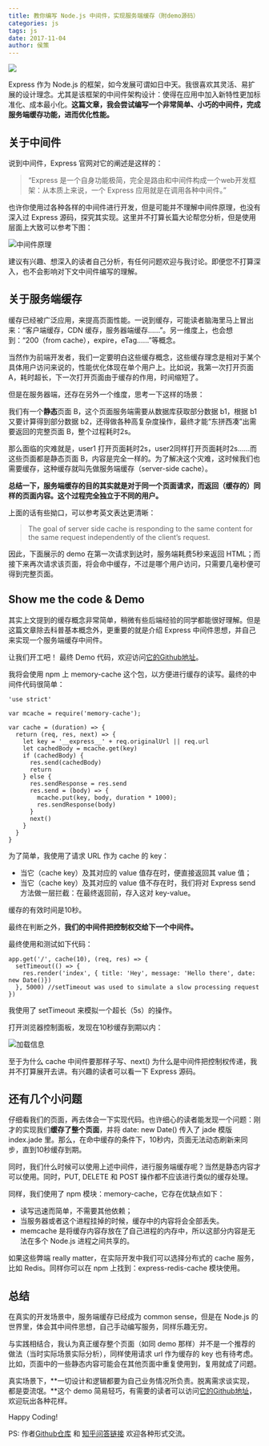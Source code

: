 ```yaml
---
title: 教你编写 Node.js 中间件，实现服务端缓存（附demo源码）
categories: js
tags: js
date: 2017-11-04
author: 侯策
---
```


![](http://upload-images.jianshu.io/upload_images/4363003-bd4c498721be23c5.jpg?imageMogr2/auto-orient/strip%7CimageView2/2/w/1240)


Express 作为 Node.js 的框架，如今发展可谓如日中天。我很喜欢其灵活、易扩展的设计理念。尤其是该框架的中间件架构设计：使得在应用中加入新特性更加标准化、成本最小化。**这篇文章，我会尝试编写一个非常简单、小巧的中间件，完成服务端缓存功能，进而优化性能。**

## 关于中间件

说到中间件，Express 官网对它的阐述是这样的：

>“Express 是一个自身功能极简，完全是路由和中间件构成一个web开发框架：从本质上来说，一个 Express 应用就是在调用各种中间件。”

也许你使用过各种各样的中间件进行开发，但是可能并不理解中间件原理，也没有深入过 Express 源码，探究其实现。这里并不打算长篇大论帮您分析，但是使用层面上大致可以参考下图：


![中间件原理](http://upload-images.jianshu.io/upload_images/4363003-f8d70520775b89c4.png?imageMogr2/auto-orient/strip%7CimageView2/2/w/1240)


建议有兴趣、想深入的读者自己分析，有任何问题欢迎与我讨论。即便您不打算深入，也不会影响对下文中间件编写的理解。

## 关于服务端缓存

缓存已经被广泛应用，来提高页面性能。一说到缓存，可能读者脑海里马上冒出来：“客户端缓存，CDN 缓存，服务器端缓存......”。另一维度上，也会想到：“200（from cache），expire，eTag......”等概念。

当然作为前端开发者，我们一定要明白这些缓存概念，这些缓存理念是相对于某个具体用户访问来说的，性能优化体现在单个用户上。比如说，我第一次打开页面 A，耗时超长，下一次打开页面由于缓存的作用，时间缩短了。

但是在服务器端，还存在另外一个维度，思考一下这样的场景：

我们有一个**静态**页面 B，这个页面服务端需要从数据库获取部分数据 b1，根据 b1 又要计算得到部分数据 b2，还得做各种高复杂度操作，最终才能“东拼西凑”出需要返回的完整页面 B，整个过程耗时2s。

那么面临的灾难就是，user1 打开页面耗时2s，user2同样打开页面耗时2s......而这些页面都是静态页面 B，内容是完全一样的。为了解决这个灾难，这时候我们也需要缓存，这种缓存就叫先做服务端缓存（server-side cache）。

**总结一下，服务端缓存的目的其实就是对于同一个页面请求，而返回（缓存的）同样的页面内容。这个过程完全独立于不同的用户。**

上面的话有些拗口，可以参考英文表达更清晰：

>The goal of server side cache is responding to the same content for the same request independently of the client’s request. 

因此，下面展示的 demo 在第一次请求到达时，服务端耗费5秒来返回 HTML；而接下来再次请求该页面，将会命中缓存，不过是哪个用户访问，只需要几毫秒便可得到完整页面。

## Show me the code & Demo

其实上文提到的缓存概念非常简单，稍微有些后端经验的同学都能很好理解。但是这篇文章除去科普基本概念外，更重要的就是介绍 Express  中间件思想，并自己来实现一个服务端缓存中间件。

让我们开工吧！
最终 Demo 代码，欢迎访问[它的Github地址](https://github.com/HOUCe/server-side-cache-with-express)。

我将会使用 npm 上 memory-cache 这个包，以方便进行缓存的读写。最终的中间件代码很简单：

    'use strict'

    var mcache = require('memory-cache');
    
    var cache = (duration) => {
      return (req, res, next) => {
        let key = '__express__' + req.originalUrl || req.url
        let cachedBody = mcache.get(key)
        if (cachedBody) {
          res.send(cachedBody)
          return
        } else {
          res.sendResponse = res.send
          res.send = (body) => {
            mcache.put(key, body, duration * 1000);
            res.sendResponse(body)
          }
          next()
        }
      }
    }
    

为了简单，我使用了请求 URL 作为 cache 的 key：

- 当它（cache key）及其对应的 value 值存在时，便直接返回其 value 值；
- 当它（cache key）及其对应的 value 值不存在时，我们将对 Express send 方法做一层拦截：在最终返回前，存入这对 key-value。

缓存的有效时间是10秒。

最终在判断之外，**我们的中间件把控制权交给下一个中间件。**

最终使用和测试如下代码：

    app.get('/', cache(10), (req, res) => {
      setTimeout(() => {
        res.render('index', { title: 'Hey', message: 'Hello there', date: new Date()})
      }, 5000) //setTimeout was used to simulate a slow processing request
    })
    
我使用了 setTimeout 来模拟一个超长（5s）的操作。

打开浏览器控制面板，发现在10秒缓存到期以内：


![加载信息](http://upload-images.jianshu.io/upload_images/4363003-c46f7fbd8238dc23.png?imageMogr2/auto-orient/strip%7CimageView2/2/w/1240)


至于为什么 cache 中间件要那样子写、next() 为什么是中间件把控制权传递，我并不打算展开去讲。有兴趣的读者可以看一下 Express 源码。

##  还有几个小问题

仔细看我们的页面，再去体会一下实现代码。也许细心的读者能发现一个问题：刚才的实现我们**缓存了整个页面**，并将 date: new Date() 传入了 jade 模版 index.jade 里。那么，在命中缓存的条件下，10秒内，页面无法动态刷新来同步，直到10秒缓存到期。

同时，我们什么时候可以使用上述中间件，进行服务端缓存呢？当然是静态内容才可以使用。同时，PUT, DELETE 和 POST 操作都不应该进行类似的缓存处理。

同样，我们使用了 npm 模块：memory-cache，它存在优缺点如下：

- 读写迅速而简单，不需要其他依赖；
- 当服务器或者这个进程挂掉的时候，缓存中的内容将会全部丢失。
- memcache 是将缓存内容存放在了自己进程的内存中，所以这部分内容是无法在多个 Node.js 进程之间共享的。

如果这些弊端 really matter，在实际开发中我们可以选择分布式的 cache 服务，比如 Redis。同样你可以在 npm 上找到：express-redis-cache 模块使用。

## 总结

在真实的开发场景中，服务端缓存已经成为 common sense，但是在 Node.js 的世界里，体会其中间件思想，自己手动编写服务，同样乐趣无穷。

与实践相结合，我认为真正缓存整个页面（如同 demo 那样）并不是一个推荐的做法（当时实际场景实际分析），同样使用请求 url 作为缓存的 key 也有待考虑。比如，页面中的一些静态内容可能会在其他页面中重复使用到，复用就成了问题。

真实场景下，**一切设计和逻辑都要为自己业务情况所负责。脱离需求谈实现，都是耍流氓。**这个 demo 简易轻巧，有需要的读者可以访问[它的Github地址](https://github.com/HOUCe/server-side-cache-with-express)，欢迎玩出各种花样。




Happy Coding!

PS: 
作者[Github仓库](https://github.com/HOUCe) 和 [知乎问答链接](https://www.zhihu.com/people/lucas-hc/answers)
欢迎各种形式交流。